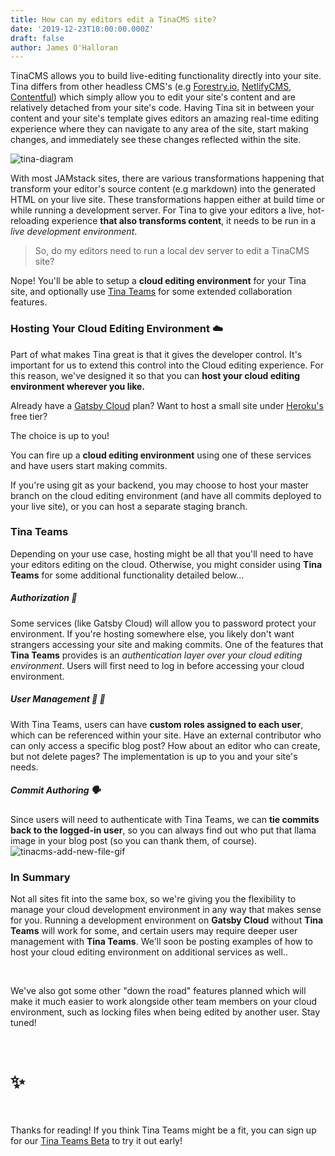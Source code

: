 ```yaml
---
title: How can my editors edit a TinaCMS site?
date: '2019-12-23T10:00:00.000Z'
draft: false
author: James O'Halloran
---
```


TinaCMS allows you to build live-editing functionality directly into your site. Tina differs from other headless CMS's (e.g [Forestry.io](https://Forestry.io), [NetlifyCMS](https://NetlifyCMS.org), [Contentful](https://contentful.com)) which simply allow you to edit your site's content and are relatively detached from your site's code. Having Tina sit in between your content and your site's template gives editors an amazing real-time editing experience where they can navigate to any area of the site, start making changes, and immediately see these changes reflected within the site.

![tina-diagram](/img/how_tina_works_asset.png)

With most JAMstack sites, there are various transformations happening that transform your editor's source content (e.g markdown) into the generated HTML on your live site. These transformations happen either at build time or while running a development server. For Tina to give your editors a live, hot-reloading experience **that also transforms content**, it needs to be run in a _live development environment_.

> So, do my editors need to run a local dev server to edit a TinaCMS site?

Nope! You'll be able to setup a **cloud editing environment** for your Tina site, and optionally use [Tina Teams](https://tinacms.org/teams) for some extended collaboration features.

### Hosting Your Cloud Editing Environment ☁️

Part of what makes Tina great is that it gives the developer control. It's important for us to extend this control into the Cloud editing experience. For this reason, we've designed it so that you can **host your cloud editing environment wherever you like.**

Already have a [Gatsby Cloud](https://www.gatsbyjs.com/cloud/) plan?
Want to host a small site under [Heroku's](https://www.heroku.com) free tier?

The choice is up to you!

You can fire up a **cloud editing environment** using one of these services and have users start making commits.

<tip>If you're using git as your backend, you may choose to host your master branch on the cloud editing environment (and have all commits deployed to your live site), or you can host a separate staging branch.</tip>

### Tina Teams

Depending on your use case, hosting might be all that you'll need to have your editors editing on the cloud. Otherwise, you might consider using **Tina Teams** for some additional functionality detailed below...

##### Authorization 👤

Some services (like Gatsby Cloud) will allow you to password protect your environment. If you're hosting somewhere else, you likely don't want strangers accessing your site and making commits. One of the features that **Tina Teams** provides is an _authentication layer over your cloud editing environment_. Users will first need to log in before accessing your cloud environment.

##### User Management 👨 👩

With Tina Teams, users can have **custom roles assigned to each user**, which can be referenced within your site.
Have an external contributor who can only access a specific blog post? How about an editor who can create, but not delete pages? The implementation is up to you and your site's needs.

##### Commit Authoring 🗣️

Since users will need to authenticate with Tina Teams, we can **tie commits back to the logged-in user**, so you can always find out who put that llama image in your blog post (so you can thank them, of course).
![tinacms-add-new-file-gif](/img/rico-replacement.jpg)

### In Summary

Not all sites fit into the same box, so we're giving you the flexibility to manage your cloud development environment in any way that makes sense for you. Running a development environment on **Gatsby Cloud** without **Tina Teams** will work for some, and certain users may require deeper user management with **Tina Teams**. We'll soon be posting examples of how to host your cloud editing environment on additional services as well..

<br />

We've also got some other "down the road" features planned which will make it much easier to work alongside other team members on your cloud environment, such as locking files when being edited by another user. Stay tuned!

<br />

# ✨

<br />

Thanks for reading! If you think Tina Teams might be a fit, you can sign up for our [Tina Teams Beta](http://tinacms.org/teams) to try it out early!
